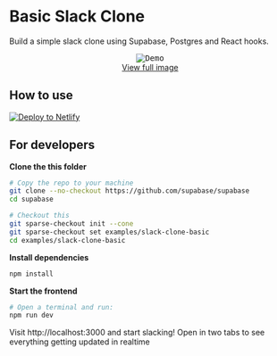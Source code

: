 # Basic Slack Clone

Build a simple slack clone using Supabase, Postgres and React hooks.

<p align="center">
<kbd>
<img src="https://media.giphy.com/media/J07U8iblJhlKDqZOxV/giphy.gif" alt="Demo"/>
</kbd>
<br />
<a href="https://media.giphy.com/media/J07U8iblJhlKDqZOxV/source.gif">View full image</a>
</p>


## How to use




[![Deploy to Netlify](https://www.netlify.com/img/deploy/button.svg)](https://app.netlify.com/start/deploy?repository=https://github.com/supabase/supabase/tree/master/examples/slack-clone)

## For developers

**Clone the this folder**

```sh
# Copy the repo to your machine
git clone --no-checkout https://github.com/supabase/supabase
cd supabase

# Checkout this 
git sparse-checkout init --cone
git sparse-checkout set examples/slack-clone-basic
cd examples/slack-clone-basic
```

**Install dependencies**

```sh
npm install 
```

**Start the frontend**

```sh
# Open a terminal and run:
npm run dev
```

Visit http://localhost:3000 and start slacking! Open in two tabs to see everything getting updated in realtime
